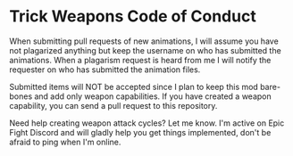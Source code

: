 # Trick Weapons Code of Conduct

When submitting pull requests of new animations, I will assume you have not plagarized anything but keep the username on who has submitted the animations. When a plagarism request is heard from me I will notify the requester on who has submitted the animation files.

Submitted items will NOT be accepted since I plan to keep this mod bare-bones and add only weapon capabilities. If you have created a weapon capability, you can send a pull request to this repository.

Need help creating weapon attack cycles? Let me know. I'm active on Epic Fight Discord and will gladly help you get things implemented, don't be afraid to ping when I'm online.

